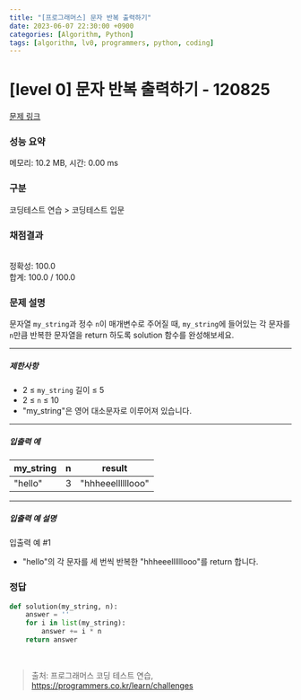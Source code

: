 ```yaml
---
title: "[프로그래머스] 문자 반복 출력하기"
date: 2023-06-07 22:30:00 +0900
categories: [Algorithm, Python]
tags: [algorithm, lv0, programmers, python, coding]
---
```


# [level 0] 문자 반복 출력하기 - 120825

[문제 링크](https://school.programmers.co.kr/learn/courses/30/lessons/120825)

### 성능 요약

메모리: 10.2 MB, 시간: 0.00 ms

### 구분

코딩테스트 연습 > 코딩테스트 입문

### 채점결과

<br/>정확성: 100.0<br/>합계: 100.0 / 100.0

### 문제 설명

<p>문자열 <code>my_string</code>과 정수 <code>n</code>이 매개변수로 주어질 때, <code>my_string</code>에 들어있는 각 문자를 <code>n</code>만큼 반복한 문자열을 return 하도록 solution 함수를 완성해보세요.</p>

<hr>

<h5>제한사항</h5>

<ul>
<li>2 ≤ <code>my_string</code> 길이 ≤ 5</li>
<li>2 ≤ <code>n</code> ≤ 10</li>
<li>"my_string"은 영어 대소문자로 이루어져 있습니다.</li>
</ul>

<hr>

<h5>입출력 예</h5>

| my_string | n | result            |
|-----------|---|-------------------|
| "hello"   | 3 | "hhheeellllllooo" |

<hr>

<h5>입출력 예 설명</h5>

<p>입출력 예 #1</p>

<ul>
<li>"hello"의 각 문자를 세 번씩 반복한 "hhheeellllllooo"를 return 합니다.</li>
</ul>

### 정답

```python
def solution(my_string, n):
    answer = ''
    for i in list(my_string):
        answer += i * n
    return answer
```

<br>

> 출처: 프로그래머스 코딩 테스트 연습, https://programmers.co.kr/learn/challenges
